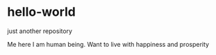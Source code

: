 # hello-world
just another repository

Me here
I am human being.
Want to live with happiness and prosperity
